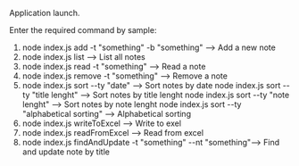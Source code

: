 Application launch.

Enter the required command by sample:
1. node index.js add -t "something" -b "something" -->  Add a new note
2. node index.js list -->  List all notes
3. node index.js read -t "something" -->  Read a note
4. node index.js remove -t "something" -->  Remove a note
5. node index.js sort --ty "date" -->  Sort notes by date
   node index.js sort --ty "title lenght" -->  Sort notes by title lenght
   node index.js sort --ty "note lenght" -->  Sort notes by note lenght
   node index.js sort --ty "alphabetical sorting" -->  Alphabetical sorting
6. node index.js writeToExcel -->  Write to exel
7. node index.js readFromExcel -->  Read from excel 
8. node index.js findAndUpdate -t "something" --nt "something"-->  Find and update note by title

 

